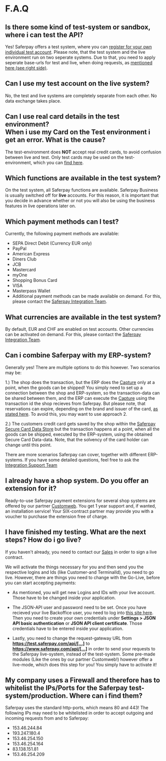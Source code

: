 # F.A.Q

## Is there some kind of test-system or sandbox, where i can test the API?

Yes! Saferpay offers a test system, where you can [register for your own individual test account](https://test.saferpay.com/BO/Welcome?lang=en). Please note, that the test system and the live environment run on two seperate systems.
Due to that, you need to apply seperate base-urls for test and live, when doing requests, as [mentioned here (see right side)](https://saferpay.github.io/jsonapi/index.html#intro).

## Can I use my test account on the live system?

No, the test and live systems are completely separate from each other. No data exchange takes place.

## Can I use real card details in the test environment? <br />When i use my Card on the Test environment i get an error. What is the cause?

The test-environment does **NOT** accept real credit cards, to avoid confusion between live and test.
Only test cards may be used on the test-environment, which you can [find here](https://www.six-payment-services.com/en/site/saferpay-support/testaccount/Saferpay_Testdaten.html).

## Which functions are available in the test system?

On the test system, all Saferpay functions are available. Saferpay Business is usually switched off for **live** accounts. For this reason, it is important that you decide in advance whether or not you will also be using the business features in live operations later on.

## Which payment methods can I test?

Currently, the following payment methods are available:

+ SEPA Direct Debit (Currency EUR only)
+	PayPal
+	American Express
+	Diners Club
+	JCB
+	Mastercard
+	myOne
+	Shopping Bonus Card
+	VISA
+	Masterpass Wallet 
+ Additional payment methods can be made available on demand. For this, please contact the [Saferpay Integration Team](mailto:integration.saferpay@six-payment-services.com?subject=Additional%20payment%20methods).

## What currencies are available in the test system?

By default, EUR and CHF are enabled on test accounts. Other currencies can be activated on demand. For this, please contact the [Saferpay Integration Team](mailto:integration.saferpay@six-payment-services.com?subject=Test%20Account%20Currencies).

## Can i combine Saferpay with my ERP-system?

Generally yes!
There are multiple options to do this however.
Two scenarios may be:

1.) The shop does the transaction, but the ERP does the [Capture](http://saferpay.github.io/jsonapi/index.html#Payment_v1_Transaction_Capture) only at a point, when the goods can be shipped!
You simply need to set up a connection between the shop and ERP-system, so the transaction-data can be shared between them, and the ERP can execute the [Capture](http://saferpay.github.io/jsonapi/index.html#Payment_v1_Transaction_Capture) using the transaction id the shop recieves from Saferpay.
But please note, that reservations can expire, depending on the brand and issuer of the card, [as stated here](https://saferpay.github.io/sndbx/index.html#capture). To avoid this, you may want to use approach 2.

2.) The customers credit card gets saved by the shop within the [Saferpay Secure Card Data Store](http://saferpay.github.io/sndbx) but the transaction happens at a point, when all the goods can be shipped, executed by the ERP-system, using the obtained Secure Card Data-data.
Note, that the solvency of the card holder can change until this point.

There are more scenarios Saferpay can cover, together with different ERP-systems.
If you have some detailed questions, feel free to ask the [Integration Support Team](https://saferpay.github.io/sndbx/contact.html)

## I already have a shop system. Do you offer an extension for it?

Ready-to-use Saferpay payment extensions for several shop systems are offered by our partner [Customweb](https://www.sellxed.com/shop/en/eur/extensions/module/payment-service-provider/saferpay.html). You get 1 year support and, if wanted, an installation service! Your SIX-contract partner may provide you with a voucher to purchase the extension free of charge.

## I have finished my testing. What are the next steps? How do i go live?

If you haven't already, you need to contact our [Sales](https://www.six-payment-services.com/classic/en/shared/contacts.html#ch) in order to sign a live contract.

We will activate the things necessary for you and then send you the respective logins and Ids (like Customer-and TerminalId), you need  to go live.
However, there are things you need to change with the Go-Live, before you can start accepting payments:

* As mentioned, you will get new Logins and IDs with your live account. Those have to be changed inside your application.
* The JSON-API user and password need to be set. Once you have recieved your live Backoffice user, you need to log into [this site here](https://www.saferpay.com/BO/Login). Then you need to create your own credentials under **Settings > JSON API basic authentication** or  **JSON API client certificate**. Those credentials have to be entered inside your application.

* Lastly, you need to change the request-gateway URL from **https://test.saferpay.com/api/[...]** to **https://www.saferpay.com/api/[...]** in order  to send your requests to the Saferpay live-system, instead of the test-system. Some pre-made modules (Like the ones by our partner Customweb!) however offer a live-mode, which does this step for you! You simply have to activate it!


## My company uses a Firewall and therefore has to whitelist the IPs/Ports for the Saferpay test-system/production. Where can i find them?

Saferpay uses the standard http-ports, which means 80 and 443!
The following IPs may need to be whitelisted in order to accept outgoing and incoming requests from and to Saferpay:

+ 153.46.244.84
+ 193.247.180.4
+ 153.46.254.150
+ 153.46.254.164
+ 83.138.151.81
+ 153.46.254.209
